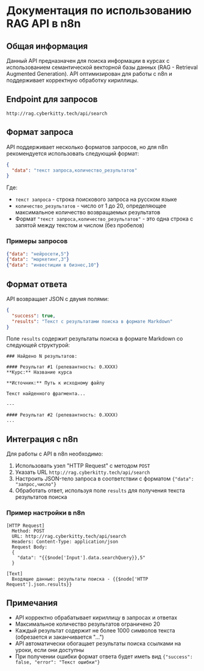 # Документация по использованию RAG API в n8n

## Общая информация

Данный API предназначен для поиска информации в курсах с использованием семантической векторной базы данных (RAG - Retrieval Augmented Generation). API оптимизирован для работы с n8n и поддерживает корректную обработку кириллицы.

## Endpoint для запросов

```
http://rag.cyberkitty.tech/api/search
```

## Формат запроса

API поддерживает несколько форматов запросов, но для n8n рекомендуется использовать следующий формат:

```json
{
  "data": "текст запроса,количество_результатов"
}
```

Где:
- `текст запроса` - строка поискового запроса на русском языке
- `количество_результатов` - число от 1 до 20, определяющее максимальное количество возвращаемых результатов
- Формат `"текст запроса,количество_результатов"` - это одна строка с запятой между текстом и числом (без пробелов)

### Примеры запросов

```json
{"data": "нейросети,5"}
{"data": "маркетинг,3"}
{"data": "инвестиции в бизнес,10"}
```

## Формат ответа

API возвращает JSON с двумя полями:

```json
{
  "success": true,
  "results": "Текст с результатами поиска в формате Markdown"
}
```

Поле `results` содержит результаты поиска в формате Markdown со следующей структурой:

```
### Найдено N результатов:

#### Результат #1 (релевантность: 0.XXXX)
**Курс:** Название курса

**Источник:** Путь к исходному файлу

Текст найденного фрагмента...

---

#### Результат #2 (релевантность: 0.XXXX)
...
```

## Интеграция с n8n

Для работы с API в n8n необходимо:

1. Использовать узел "HTTP Request" с методом `POST`
2. Указать URL `http://rag.cyberkitty.tech/api/search`
3. Настроить JSON-тело запроса в соответствии с форматом `{"data": "запрос,число"}`
4. Обработать ответ, используя поле `results` для получения текста результатов поиска

### Пример настройки в n8n

```
[HTTP Request]
  Method: POST
  URL: http://rag.cyberkitty.tech/api/search 
  Headers: Content-Type: application/json
  Request Body: 
  {
    "data": "{{$node['Input'].data.searchQuery}},5"
  }

[Text]
  Входящие данные: результаты поиска - {{$node['HTTP Request'].json.results}}
```

## Примечания

- API корректно обрабатывает кириллицу в запросах и ответах
- Максимальное количество результатов ограничено 20
- Каждый результат содержит не более 1000 символов текста (обрезается и заканчивается "...")
- API автоматически обогащает результаты поиска ссылками на уроки, если они доступны
- При получении ошибки формат ответа будет иметь вид `{"success": false, "error": "Текст ошибки"}` 